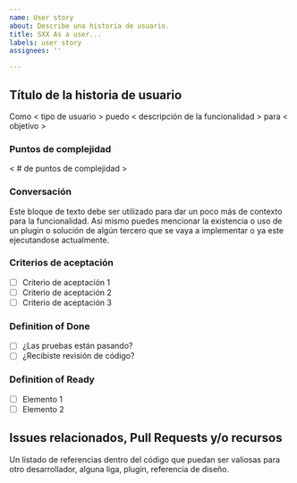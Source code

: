 ```yaml
---
name: User story
about: Describe una historia de usuario.
title: SXX As a user...
labels: user story
assignees: ''

---
```


## Título de la historia de usuario

Como < tipo de usuario > puedo < descripción de la funcionalidad > para < objetivo >

### Puntos de complejidad

< # de puntos de complejidad >

### Conversación

Este bloque de texto debe ser utilizado para dar un poco más de contexto para la funcionalidad. Asi mismo puedes
mencionar la existencia o uso de un plugin o solución de algún tercero que se vaya a implementar o ya este ejecutandose actualmente.

### Criterios de aceptación

- [ ] Criterio de aceptación 1
- [ ] Criterio de aceptación 2
- [ ] Criterio de aceptación 3

### Definition of Done

- [ ] ¿Las pruebas están pasando?
- [ ] ¿Recibiste revisión de código?

### Definition of Ready

- [ ] Elemento 1
- [ ] Elemento 2

## Issues relacionados, Pull Requests y/o recursos

Un listado de referencias dentro del código que puedan ser valiosas para otro desarrollador, alguna liga, plugin, referencia de diseño. 
